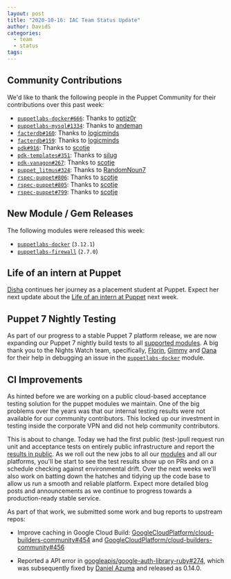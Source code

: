 ```yaml
---
layout: post
title: "2020-10-16: IAC Team Status Update"
author: DavidS
categories:
  - team
  - status
tags:
---
```


## Community Contributions

We'd like to thank the following people in the Puppet Community for their contributions over this past week:

- [`puppetlabs-docker#666`][puppetlabs-docker-pr-666]: Thanks to [optiz0r][optiz0r]
- [`puppetlabs-mysql#1334`][puppetlabs-mysql-pr-1334]: Thanks to [andeman][andeman]
- [`facterdb#160`][facterdb-pr-160]: Thanks to [logicminds][logicminds]
- [`facterdb#159`][facterdb-pr-159]: Thanks to [logicminds][logicminds]
- [`pdk#916`][pdk-pr-916]: Thanks to [scotje][scotje]
- [`pdk-templates#351`][pdk-templates-pr-351]: Thanks to [silug][silug]
- [`pdk-vanagon#267`][pdk-vanagon-pr-267]: Thanks to [scotje][scotje]
- [`puppet_litmus#324`][puppet_litmus-pr-324]: Thanks to [RandomNoun7][RandomNoun7]
- [`rspec-puppet#806`][rspec-puppet-pr-806]: Thanks to [scotje][scotje]
- [`rspec-puppet#805`][rspec-puppet-pr-805]: Thanks to [scotje][scotje]
- [`rspec-puppet#799`][rspec-puppet-pr-799]: Thanks to [scotje][scotje]

## New Module / Gem Releases

The following modules were released this week:

- [`puppetlabs-docker`][puppetlabs-docker] (`3.12.1`)
- [`puppetlabs-firewall`][puppetlabs-firewall] (`2.7.0`)

## Life of an intern at Puppet

[Disha][disha-maker] continues her journey as a placement student at Puppet. Expect her next update about the [Life of an intern at Puppet](https://puppetlabs.github.io/iac/docs/life_of_intern) next week.

## Puppet 7 Nightly Testing

As part of our progress to a stable Puppet 7 platform release, we are now expanding our Puppet 7 nightly build tests to all [supported modules][supported modules].
A big thank you to the Nights Watch team, specifically, [Florin][florin], [Gimmy][gimmy] and [Oana][oana] for their help in debugging an issue in the [`puppetlabs-docker`][puppetlabs-docker] module.

## CI Improvements

As hinted before we are working on a public cloud-based acceptance testing solution for the puppet modules we maintain.
One of the big problems over the years was that our internal testing results were not available for our community contributors.
This locked up our investment in testing inside the corporate VPN and did not help community contributors.

This is about to change.
Today we had the first public (test-)pull request run unit and acceptance tests on entirely public infrastructure and report the [results in public](https://github.com/puppetlabs/puppetlabs-testing/pull/301/checks).
As we roll out the new jobs to all our [modules][supported modules] and all our platforms, you'll be start to see the test results show up on PRs and on a schedule checking against environmental drift.
Over the next weeks we'll also work on batting down the hatches and tidying up the code base to allow us run a smooth and reliable platform.
Expect more detailed blog posts and announcements as we continue to progress towards a production-ready stable service.

As part of that work, we submitted some work and bug reports to upstream repos:
- Improve caching in Google Cloud Build: [GoogleCloudPlatform/cloud-builders-community#454](https://github.com/GoogleCloudPlatform/cloud-builders-community/pull/454) and [GoogleCloudPlatform/cloud-builders-community#456](https://github.com/GoogleCloudPlatform/cloud-builders-community/pull/456)
- Reported a API error in [googleapis/google-auth-library-ruby#274](https://github.com/googleapis/google-auth-library-ruby/issues/274), which was subsequently fixed by [Daniel Azuma](https://github.com/dazuma) and released as 0.14.0.

  [disha-maker]: https://github.com/disha-maker
  [supported modules]: https://puppetlabs.github.io/iac/modules/
  [florin]: https://github.com/florindragos
  [gimmy]: https://github.com/gimmyxd
  [oana]: https://github.com/oanatmaria
  [puppetlabs-docker]: https://github.com/puppetlabs/puppetlabs-docker
  [puppetlabs-firewall]: http://github.com/puppetlabs/puppetlabs-firewall
  [puppetlabs-docker-pr-666]: https://github.com/puppetlabs/puppetlabs-docker/pull/666
  [optiz0r]: https://github.com/optiz0r
  [puppetlabs-mysql-pr-1334]: https://github.com/puppetlabs/puppetlabs-mysql/pull/1334
  [andeman]: https://github.com/andeman
  [facterdb-pr-160]: https://github.com/camptocamp/facterdb/pull/160
  [logicminds]: https://github.com/logicminds
  [facterdb-pr-159]: https://github.com/camptocamp/facterdb/pull/159
  [pdk-pr-916]: https://github.com/puppetlabs/pdk/pull/916
  [scotje]: https://github.com/scotje
  [pdk-templates-pr-351]: https://github.com/puppetlabs/pdk-templates/pull/351
  [silug]: https://github.com/silug
  [pdk-vanagon-pr-267]: https://github.com/puppetlabs/pdk-vanagon/pull/267
  [puppet_litmus-pr-324]: https://github.com/puppetlabs/puppet_litmus/pull/324
  [RandomNoun7]: https://github.com/RandomNoun7
  [rspec-puppet-pr-806]: https://github.com/rodjek/rspec-puppet/pull/806
  [rspec-puppet-pr-805]: https://github.com/rodjek/rspec-puppet/pull/805
  [rspec-puppet-pr-799]: https://github.com/rodjek/rspec-puppet/pull/799
